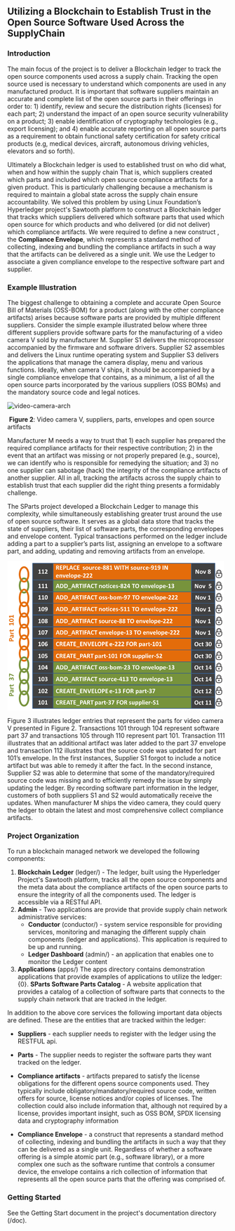 ## Utilizing a Blockchain to Establish Trust in the Open Source Software Used Across the SupplyChain

### Introduction

The main focus of the project is to deliver a Blockchain ledger to track the open source components used across a supply chain. Tracking the open source used is necessary to understand which components are used in any manufactured product. It is important that software suppliers maintain an accurate and complete list of the open source parts in their offerings in order to: 1) identify, review and secure the distribution rights (licenses) for each part; 2) understand the impact of an open source security vulnerability on a product; 3) enable identification of cryptography technologies (e.g., export licensing); and 4) enable accurate reporting on all open source parts as a requirement to obtain functional safety certification for safety critical products (e.g, medical devices, aircraft, autonomous driving vehicles, elevators and so forth).

Ultimately a Blockchain ledger is used to established trust on who did what, when and how within the supply chain  That is, which suppliers created which parts and included which open source compliance artifacts for a given product. This is particularly challenging because a mechanism is required to maintain a global state across the supply chain ensure accountability. We solved this problem by using Linux Foundation’s Hyperledger project's Sawtooth platform to construct a Blockchain ledger that tracks which suppliers delivered which software parts that used which open source for which products and who delivered (or did not deliver) which compliance artifacts. We were required to define a new construct , the **Compliance Envelope**, which represents a standard method of collecting, indexing and bundling the compliance artifacts in such a way that the artifacts can be delivered as a single unit. We use the Ledger to associate a given compliance envelope to the respective software part and supplier. 

### Example Illustration

The biggest challenge to obtaining a complete and accurate Open Source Bill of Materials (OSS-BOM) for a product (along with the other compliance artifacts) arises because software parts are provided by multiple different suppliers. Consider the simple example illustrated below  where three different suppliers provide software parts for the manufacturing of a video camera V sold by manufacturer M. Supplier S1 delivers the microprocessor accompanied by the firmware and software drivers. Supplier S2 assembles and delivers the Linux runtime operating system and Supplier S3 delivers the applications that manage the camera display, menu and various functions. Ideally, when camera V ships, it should be accompanied by a single compliance envelope that contains, as a minimum, a list of all the open source parts incorporated by the various suppliers (OSS BOMs) and the mandatory source code and legal notices.

![video-camera-arch](C:\Users\mgisi\Documents\Users\mgisi\gospace\src\sparts\docs\images\video-camera-arch.png)

​	**Figure 2**: Video camera V, suppliers, parts, envelopes and open source artifacts 

Manufacturer M needs a way to trust that 1) each supplier has prepared the required compliance artifacts for their respective contribution; 2) in the event that an artifact was missing or not properly prepared (e.g., source), we can identify who is responsible for remedying the situation; and 3) no one supplier can sabotage (hack) the integrity of the compliance artifacts of another supplier. All in all, tracking the artifacts across the supply chain to establish trust that each supplier did the right thing presents a formidably challenge.

The SParts project developed a Blockchain Ledger to manage this complexity, while simultaneously establishing greater trust around the use of open source software. It serves as a global data store that tracks the state of suppliers, their list of software parts, the corresponding envelopes and envelope content. Typical transactions performed on the ledger include adding a part to a supplier’s parts list, assigning an envelope to a software part, and adding, updating and removing artifacts from an envelope.

<img src="./docs/images/blockchain-illustration.png" width="494" height="341" align="middle">

Figure 3 illustrates ledger entries that represent the parts for video camera V presented in Figure 2. Transactions 101 through 104 represent software part 37 and transactions 105 through 110 represent part 101. Transaction 111 illustrates that an additional artifact was later added to the part 37 envelope and transaction 112 illustrates that the source code was updated for part 101’s envelope. In the first instances, Supplier S1 forgot to include a notice artifact but was able to remedy it after the fact. In the second instance, Supplier S2 was able to determine that some of the mandatory/required source code was missing and to efficiently remedy the issue by simply updating the ledger. By recording software part information in the ledger, customers of both suppliers S1 and S2 would automatically receive the updates. When manufacturer M ships the video camera, they could query the ledger to obtain the latest and most comprehensive collect compliance artifacts.

### Project Organization

To run a blockchain managed network we developed the following components: 

1. **Blockchain** **Ledger** (ledger/) - The ledger, built using the Hyperledger Project's Sawtooth platform,  tracks all the open source components and the meta data about the compliance artifacts of the open source parts to ensure the integrity of all the components used. The ledger is accessible via a RESTful API.
2. **Admin** - Two applications are provide that provide supply chain  network administrative services: 
   - **Conductor** (conductor/) - system service responsible for providing services, monitoring and managing the different supply chain components (ledger and applications).  This application is required to be up and running. 
   - **Ledger Dashboard** (admin/) - an application that enables one to monitor the Ledger content
3. **Applications**  (apps/) The apps directory contains demonstration applications that provide examples of applications to utilize the ledger:
   {0}. **SParts Software Parts Catalog** - A website application that provides a catalog of a collection of software parts  that connects to the supply chain network that are tracked in the ledger. 

In addition to the above core services the following important data objects are defined. These are the entities that are tracked within the ledger:

- **Suppliers** - each supplier needs to register with the ledger using the RESTFUL api. 
- **Parts** - The supplier needs to register the software parts they want tracked on the ledger. 
- **Compliance artifacts** - artifacts prepared to satisfy the license obligations for the different opens source components used. They typically include obligatory/mandatory/required source code, written offers for source, license notices and/or copies of licenses. The collection could also include information that, although not required by a license, provides important insight, such as OSS BOM, SPDX licensing data and cryptography information

- **Compliance Envelope** - a construct that represents a standard method of collecting, indexing and bundling the artifacts in such a way that they can be delivered as a single unit. Regardless of whether a software offering is a simple atomic part (e.g., software library), or a more complex one such as the software runtime that controls a consumer device, the envelope contains a rich collection of information that represents all the open source parts that the offering was comprised of. 


### Getting Started

See the Getting Start document in the project's documentation directory (/doc). 